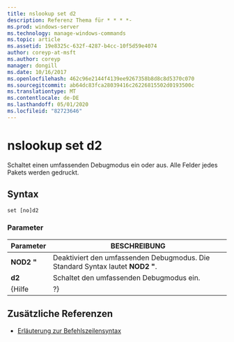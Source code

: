 ```yaml
---
title: nslookup set d2
description: Referenz Thema für * * * *-
ms.prod: windows-server
ms.technology: manage-windows-commands
ms.topic: article
ms.assetid: 19e8325c-632f-4287-b4cc-10f5d59e4074
author: coreyp-at-msft
ms.author: coreyp
manager: dongill
ms.date: 10/16/2017
ms.openlocfilehash: 462c96e2144f4139ee9267358b8d8c8d5370c070
ms.sourcegitcommit: ab64dc83fca28039416c26226815502d0193500c
ms.translationtype: MT
ms.contentlocale: de-DE
ms.lasthandoff: 05/01/2020
ms.locfileid: "82723646"
---
```

# <a name="nslookup-set-d2"></a>nslookup set d2



Schaltet einen umfassenden Debugmodus ein oder aus. Alle Felder jedes Pakets werden gedruckt.

## <a name="syntax"></a>Syntax

```
set [no]d2
```

### <a name="parameters"></a>Parameter

| Parameter |                             BESCHREIBUNG                              |
|-----------|----------------------------------------------------------------------|
| **NOD2 "**  | Deaktiviert den umfassenden Debugmodus. Die Standard Syntax lautet **NOD2 "**. |
|  **d2**   |                 Schaltet den umfassenden Debugmodus ein.                  |
|   {Hilfe   |                                  ?}                                  |

## <a name="additional-references"></a>Zusätzliche Referenzen

- [Erläuterung zur Befehlszeilensyntax](command-line-syntax-key.md)
